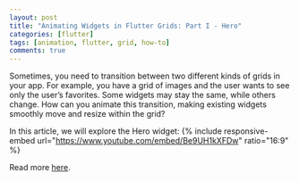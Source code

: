 ```yaml
---
layout: post
title: "Animating Widgets in Flutter Grids: Part I - Hero"
categories: [flutter]
tags: [animation, flutter, grid, how-to]
comments: true
---
```


Sometimes, you need to transition between two different kinds of grids in your app. For example, you have a grid of images and the user wants to see only the user’s favorites. Some widgets may stay the same, while others change. How can you animate this transition, making existing widgets smoothly move and resize within the grid?

In this article, we will explore the Hero widget:
{% include responsive-embed url="https://www.youtube.com/embed/Be9UH1kXFDw" ratio="16:9" %}

Read more [here](https://medium.com/@dsavir-h/animating-widgets-in-flutter-grids-69fecd17ad68).
